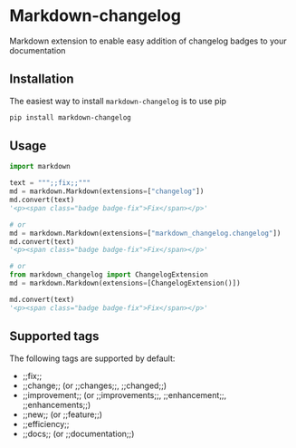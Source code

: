 # Markdown-changelog

Markdown extension to enable easy addition of changelog badges to your documentation

## Installation

The easiest way to install `markdown-changelog` is to use pip

```bash
pip install markdown-changelog
```

## Usage
```python
import markdown

text = """;;fix;;"""
md = markdown.Markdown(extensions=["changelog"])
md.convert(text)
'<p><span class="badge badge-fix">Fix</span></p>'

# or
md = markdown.Markdown(extensions=["markdown_changelog.changelog"])
md.convert(text)
'<p><span class="badge badge-fix">Fix</span></p>'

# or 
from markdown_changelog import ChangelogExtension
md = markdown.Markdown(extensions=[ChangelogExtension()])

md.convert(text)
'<p><span class="badge badge-fix">Fix</span></p>'
```

## Supported tags

The following tags are supported by default:

- ;;fix;;
- ;;change;; (or ;;changes;;, ;;changed;;)
- ;;improvement;; (or ;;improvements;;, ;;enhancement;;, ;;enhancements;;)
- ;;new;;  (or ;;feature;;)
- ;;efficiency;;
- ;;docs;; (or ;;documentation;;)
